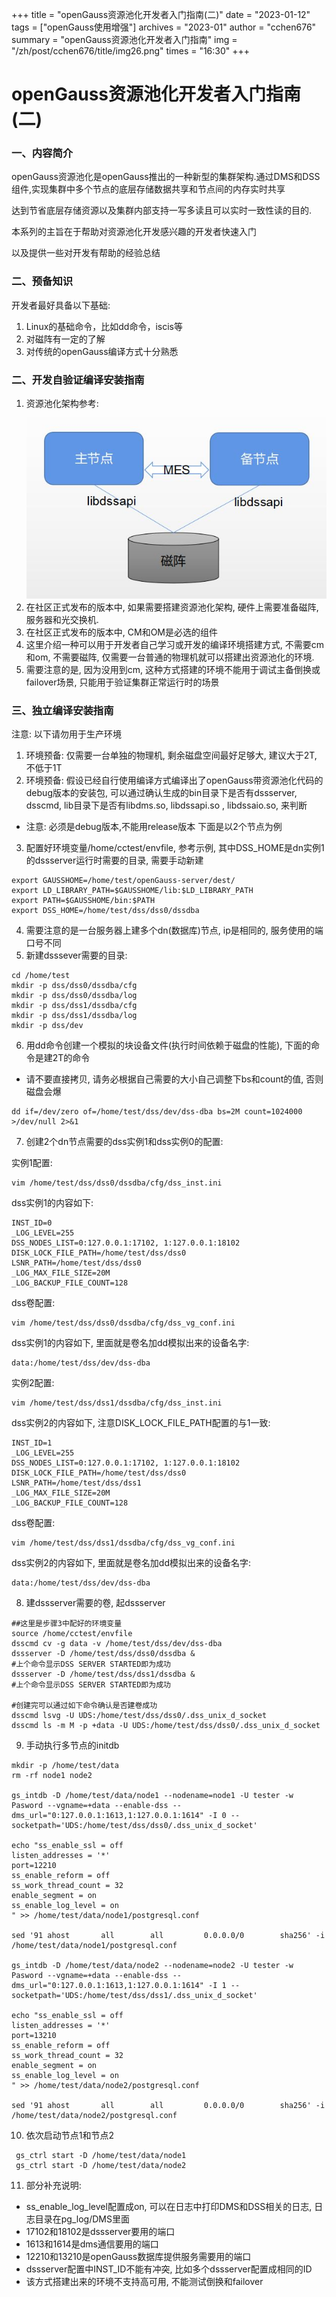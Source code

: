+++
title = "openGauss资源池化开发者入门指南(二)" 
date = "2023-01-12" 
tags = ["openGauss使用增强"] 
archives = "2023-01" 
author = "cchen676" 
summary = "openGauss资源池化开发者入门指南"
img = "/zh/post/cchen676/title/img26.png" 
times = "16:30"
+++
# openGauss资源池化开发者入门指南(二)

### 一、内容简介

openGauss资源池化是openGauss推出的一种新型的集群架构.通过DMS和DSS组件,实现集群中多个节点的底层存储数据共享和节点间的内存实时共享

达到节省底层存储资源以及集群内部支持一写多读且可以实时一致性读的目的.

本系列的主旨在于帮助对资源池化开发感兴趣的开发者快速入门

以及提供一些对开发有帮助的经验总结

  
### 二、预备知识

开发者最好具备以下基础:
1. Linux的基础命令，比如dd命令，iscis等
2. 对磁阵有一定的了解
3. 对传统的openGauss编译方式十分熟悉

### 二、开发自验证编译安装指南

  1. 资源池化架构参考:
  ![图1](/content/zh/post/cchen676/title/dms1.JPG "图1")
  2. 在社区正式发布的版本中, 如果需要搭建资源池化架构, 硬件上需要准备磁阵, 服务器和光交换机.
  3. 在社区正式发布的版本中,  CM和OM是必选的组件
  4. 这里介绍一种可以用于开发者自己学习或开发的编译环境搭建方式, 不需要cm和om, 不需要磁阵, 仅需要一台普通的物理机就可以搭建出资源池化的环境.
  5. 需要注意的是, 因为没用到cm,  这种方式搭建的环境不能用于调试主备倒换或failover场景, 只能用于验证集群正常运行时的场景

### 三、独立编译安装指南

注意: 以下请勿用于生产环境

  1. 环境预备: 仅需要一台单独的物理机, 剩余磁盘空间最好足够大, 建议大于2T, 不低于1T
  2. 环境预备: 假设已经自行使用编译方式编译出了openGauss带资源池化代码的debug版本的安装包, 可以通过确认生成的bin目录下是否有dssserver, dsscmd, lib目录下是否有libdms.so, libdssapi.so , libdssaio.so, 来判断
   - 注意: 必须是debug版本,不能用release版本
  下面是以2个节点为例
  3. 配置好环境变量/home/cctest/envfile, 参考示例, 其中DSS_HOME是dn实例1的dssserver运行时需要的目录, 需要手动新建

  ```shell
export GAUSSHOME=/home/test/openGauss-server/dest/
export LD_LIBRARY_PATH=$GAUSSHOME/lib:$LD_LIBRARY_PATH
export PATH=$GAUSSHOME/bin:$PATH
export DSS_HOME=/home/test/dss/dss0/dssdba
  ```
  4. 需要注意的是一台服务器上建多个dn(数据库)节点, ip是相同的, 服务使用的端口号不同
  5. 新建dsssever需要的目录:
  ```shell
  cd /home/test
  mkdir -p dss/dss0/dssdba/cfg
  mkdir -p dss/dss0/dssdba/log
  mkdir -p dss/dss1/dssdba/cfg
  mkdir -p dss/dss1/dssdba/log
  mkdir -p dss/dev
  ```
  6. 用dd命令创建一个模拟的块设备文件(执行时间依赖于磁盘的性能), 下面的命令是建2T的命令
   - 请不要直接拷贝, 请务必根据自己需要的大小自己调整下bs和count的值, 否则磁盘会爆
  ```shell
  dd if=/dev/zero of=/home/test/dss/dev/dss-dba bs=2M count=1024000 >/dev/null 2>&1
  ```
  7. 创建2个dn节点需要的dss实例1和dss实例0的配置:
  
  实例1配置:
  ```shell
  vim /home/test/dss/dss0/dssdba/cfg/dss_inst.ini
  ```
  dss实例1的内容如下:
  ```shell
  INST_ID=0
  _LOG_LEVEL=255
  DSS_NODES_LIST=0:127.0.0.1:17102, 1:127.0.0.1:18102
  DISK_LOCK_FILE_PATH=/home/test/dss/dss0
  LSNR_PATH=/home/test/dss/dss0
  _LOG_MAX_FILE_SIZE=20M
  _LOG_BACKUP_FILE_COUNT=128
  ```

  dss卷配置:
  ```shell
  vim /home/test/dss/dss0/dssdba/cfg/dss_vg_conf.ini
  ```
  dss实例1的内容如下, 里面就是卷名加dd模拟出来的设备名字:
  ```shell
  data:/home/test/dss/dev/dss-dba
  ```
  
  实例2配置:
  ```shell
  vim /home/test/dss/dss1/dssdba/cfg/dss_inst.ini
  ```
  dss实例2的内容如下, 注意DISK_LOCK_FILE_PATH配置的与1一致:
  ```shell
  INST_ID=1
  _LOG_LEVEL=255
  DSS_NODES_LIST=0:127.0.0.1:17102, 1:127.0.0.1:18102
  DISK_LOCK_FILE_PATH=/home/test/dss/dss0
  LSNR_PATH=/home/test/dss/dss1
  _LOG_MAX_FILE_SIZE=20M
  _LOG_BACKUP_FILE_COUNT=128
  ```

  dss卷配置:
  ```shell
  vim /home/test/dss/dss1/dssdba/cfg/dss_vg_conf.ini
  ```
  dss实例2的内容如下, 里面就是卷名加dd模拟出来的设备名字:
  ```shell
  data:/home/test/dss/dev/dss-dba
  ```

  8. 建dssserver需要的卷, 起dssserver

  ```shell
  ##这里是步骤3中配好的环境变量
  source /home/cctest/envfile
  dsscmd cv -g data -v /home/test/dss/dev/dss-dba
  dssserver -D /home/test/dss/dss0/dssdba &
  #上个命令显示DSS SERVER STARTED即为成功
  dssserver -D /home/test/dss/dss1/dssdba &
  #上个命令显示DSS SERVER STARTED即为成功

  #创建完可以通过如下命令确认是否建卷成功
  dsscmd lsvg -U UDS:/home/test/dss/dss0/.dss_unix_d_socket
  dsscmd ls -m M -p +data -U UDS:/home/test/dss/dss0/.dss_unix_d_socket
  ```

  9. 手动执行多节点的initdb

  ```shell
mkdir -p /home/test/data
rm -rf node1 node2

gs_intdb -D /home/test/data/node1 --nodename=node1 -U tester -w Pasword --vgname=+data --enable-dss --dms_url="0:127.0.0.1:1613,1:127.0.0.1:1614" -I 0 --socketpath='UDS:/home/test/dss/dss0/.dss_unix_d_socket'

echo "ss_enable_ssl = off
listen_addresses = '*'
port=12210
ss_enable_reform = off
ss_work_thread_count = 32
enable_segment = on
ss_enable_log_level = on
" >> /home/test/data/node1/postgresql.conf

sed '91 ahost       all        all         0.0.0.0/0        sha256' -i /home/test/data/node1/postgresql.conf

gs_intdb -D /home/test/data/node2 --nodename=node2 -U tester -w Pasword --vgname=+data --enable-dss --dms_url="0:127.0.0.1:1613,1:127.0.0.1:1614" -I 1 --socketpath='UDS:/home/test/dss/dss1/.dss_unix_d_socket'

echo "ss_enable_ssl = off
listen_addresses = '*'
port=13210
ss_enable_reform = off
ss_work_thread_count = 32
enable_segment = on
ss_enable_log_level = on
" >> /home/test/data/node2/postgresql.conf

sed '91 ahost       all        all         0.0.0.0/0        sha256' -i /home/test/data/node2/postgresql.conf
  ```

  10. 依次启动节点1和节点2
```shell
 gs_ctrl start -D /home/test/data/node1
 gs_ctrl start -D /home/test/data/node2
```

  11. 部分补充说明:
  
  - ss_enable_log_level配置成on, 可以在日志中打印DMS和DSS相关的日志, 日志目录在pg_log/DMS里面
  - 17102和18102是dssserver要用的端口
  - 1613和1614是dms通信要用的端口
  - 12210和13210是openGauss数据库提供服务需要用的端口
  - dssserver配置中INST_ID不能有冲突, 比如多个dssserver配置成相同的ID
  - 该方式搭建出来的环境不支持高可用, 不能测试倒换和failover
